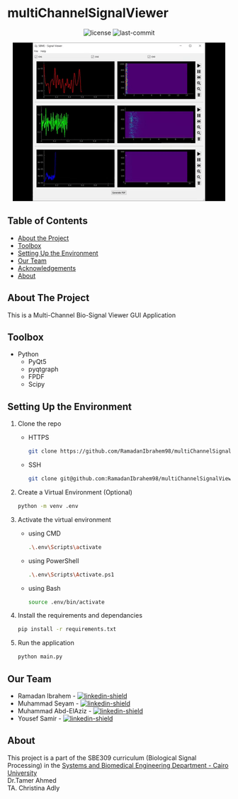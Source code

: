 # multiChannelSignalViewer

<p align="center">
  <img src="https://img.shields.io/github/license/RamadanIbrahem98/multiChannelSignalViewer?style=plastic&logo=appveyor&color=blue" alt="license" />
  <img src="https://img.shields.io/github/last-commit/RamadanIbrahem98/multiChannelSignalViewer?style=plastic&logo=appveyor" alt="last-commit" />
</p>

<div align="center">
  <img src="preview.gif" />
</div>

## Table of Contents

-   [About the Project](#about-the-project)
-   [Toolbox](#toolbox)
-   [Setting Up the Environment](#setting-up-the-environment)
-   [Our Team](#our-team)
-   [Acknowledgements](#acknowledgements)
-   [About](#about)

## About The Project

This is a Multi-Channel Bio-Signal Viewer GUI Application

## Toolbox

-   Python
    -   PyQt5
    -   pyqtgraph
    -   FPDF
    -   Scipy

## Setting Up the Environment

1. Clone the repo
    - HTTPS
        ```sh
        git clone https://github.com/RamadanIbrahem98/multiChannelSignalViewer.git
        ```
    - SSH
        ```sh
        git clone git@github.com:RamadanIbrahem98/multiChannelSignalViewer.git
        ```
1. Create a Virtual Environment (Optional)
    ```sh
    python -m venv .env
    ```
1. Activate the virtual environment

    - using CMD
        ```sh
        .\.env\Scripts\activate
        ```
    - using PowerShell
        ```sh
        .\.env\Scripts\Activate.ps1
        ```
    - using Bash
        ```sh
        source .env/bin/activate
        ```

1. Install the requirements and dependancies
    ```sh
    pip install -r requirements.txt
    ```
1. Run the application
    ```sh
    python main.py
    ```

## Our Team

-   Ramadan Ibrahem - [![linkedin-shield]](https://www.linkedin.com/in/ramadanibrahem/)
-   Muhammad Seyam - [![linkedin-shield]](https://www.linkedin.com/in/mohamed-seyam-91b3b81b7/)
-   Muhammad Abd-ElAziz - [![linkedin-shield]](https://www.linkedin.com/in/mohamed-ahmed-abdelaziz)
-   Yousef Samir - [![linkedin-shield]](https://www.linkedin.com/in/youssef-samir-b24848191)

## About

This project is a part of the SBE309 curriculum (Biological Signal Processing) in the [Systems and Biomedical Engineering Department - Cairo University](http://bmes.cufe.edu.eg/)\
Dr.Tamer Ahmed\
TA. Christina Adly

[linkedin-shield]: https://img.shields.io/badge/-LinkedIn-black.svg?style=flat-square&logo=linkedin&colorB=555
